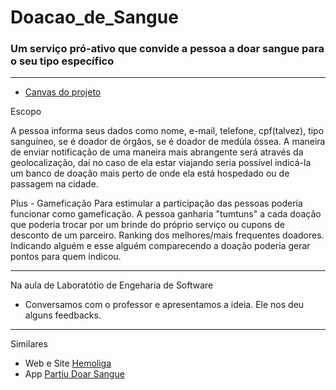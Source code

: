 # Doacao_de_Sangue
 ### Um serviço pró-ativo que convide a pessoa a doar sangue para o seu tipo específico

---------
- [Canvas do projeto](https://docs.google.com/drawings/d/1Jmqvl_LD88OZ8QNzajE3s6UOwYPANk9HTlujOv_FtAw/edit)
 
Escopo

A pessoa informa seus dados como nome, e-mail, telefone, cpf(talvez), tipo sanguíneo, se é doador de órgãos, se é doador de medúla óssea.  A maneira de enviar notificação de uma maneira mais abrangente será através da geolocalização, daí no caso de ela estar viajando seria possível indicá-la um banco de doação mais perto de onde ela está hospedado ou de passagem na cidade.



Plus - Gameficação
Para estimular a participação das pessoas poderia funcionar como gameficação. A pessoa ganharia "tumtuns" a cada doação que poderia trocar por um brinde do próprio serviço ou cupons de desconto de um parceiro. Ranking dos melhores/mais frequentes doadores.
Indicando alguém e esse alguém comparecendo a doação poderia gerar pontos para quem indicou.

-------

Na aula de Laboratótio de Engeharia de Software <br>
 - Conversamos com o professor e apresentamos a ideia. Ele nos deu alguns feedbacks.

-------
Similares

- Web e Site [Hemoliga](http://hemoliga.com.br/) <br>
- App [Partiu Doar Sangue](https://play.google.com/store/apps/details?id=com.ionicframework.app190851)
